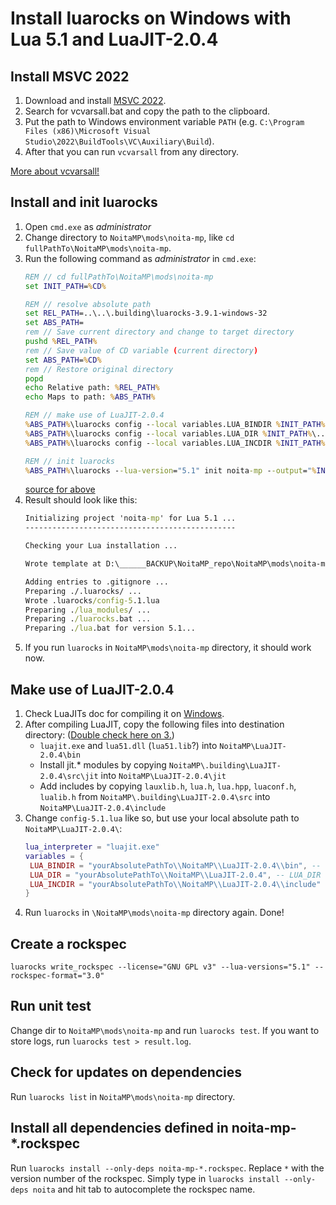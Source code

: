 # Install luarocks on Windows with Lua 5.1 and LuaJIT-2.0.4

## Install MSVC 2022
1. Download and install [MSVC 2022](https://visualstudio.microsoft.com/de/downloads/#build-tools-for-visual-studio-2022).
2. Search for vcvarsall.bat and copy the path to the clipboard.
3. Put the path to Windows environment variable `PATH` (e.g. `C:\Program Files (x86)\Microsoft Visual Studio\2022\BuildTools\VC\Auxiliary\Build`).
4. After that you can run `vcvarsall` from any directory.

[More about vcvarsall!](https://learn.microsoft.com/en-us/cpp/build/building-on-the-command-line?view=msvc-170#developer_command_file_locations)

## Install and init luarocks

1. Open `cmd.exe` as *administrator*
2. Change directory to `NoitaMP\mods\noita-mp`, like `cd fullPathTo\NoitaMP\mods\noita-mp`.
3. Run the following command as *administrator* in `cmd.exe`:
   ```cmd
   REM // cd fullPathTo\NoitaMP\mods\noita-mp
   set INIT_PATH=%CD%
   
   REM // resolve absolute path
   set REL_PATH=..\..\.building\luarocks-3.9.1-windows-32
   set ABS_PATH=
   rem // Save current directory and change to target directory
   pushd %REL_PATH%
   rem // Save value of CD variable (current directory)
   set ABS_PATH=%CD%
   rem // Restore original directory
   popd   
   echo Relative path: %REL_PATH%
   echo Maps to path: %ABS_PATH%
   
   REM // make use of LuaJIT-2.0.4  
   %ABS_PATH%\luarocks config --local variables.LUA_BINDIR %INIT_PATH%\..\..\LuaJIT-2.0.4\bin
   %ABS_PATH%\luarocks config --local variables.LUA_DIR %INIT_PATH%\..\..\LuaJIT-2.0.4
   %ABS_PATH%\luarocks config --local variables.LUA_INCDIR %INIT_PATH%\..\..\LuaJIT-2.0.4\include
   
   REM // init luarocks
   %ABS_PATH%\luarocks --lua-version="5.1" init noita-mp --output="%INIT_PATH%" --homepage="https://github.com/Ismoh/NoitaMP" --lua-versions="5.1" --license="GNU GPL v3"
   ```
   [source for above](https://stackoverflow.com/questions/1645843/resolve-absolute-path-from-relative-path-and-or-file-name)
4. Result should look like this:
   ```cmd
   Initializing project 'noita-mp' for Lua 5.1 ...
   -----------------------------------------------
   
   Checking your Lua installation ...
   
   Wrote template at D:\______BACKUP\NoitaMP_repo\NoitaMP\mods\noita-mp -- you should now edit and finish it.
   
   Adding entries to .gitignore ...
   Preparing ./.luarocks/ ...
   Wrote .luarocks/config-5.1.lua
   Preparing ./lua_modules/ ...
   Preparing ./luarocks.bat ...
   Preparing ./lua.bat for version 5.1...
   ```
5. If you run `luarocks` in `NoitaMP\mods\noita-mp` directory, it should work now.

## Make use of LuaJIT-2.0.4
1. Check LuaJITs doc for compiling it on [Windows](https://luajit.org/install.html#windows).
2. After compiling LuaJIT, copy the following files into destination directory: ([Double check here on 3.](https://gist.github.com/Egor-Skriptunoff/cb952f7eaf39b7b1bf739b818ece87cd))
   - `luajit.exe` and `lua51.dll` (`lua51.lib`?) into `NoitaMP\LuaJIT-2.0.4\bin`
   - Install jit.* modules by copying `NoitaMP\.building\LuaJIT-2.0.4\src\jit` into `NoitaMP\LuaJIT-2.0.4\jit`
   - Add includes by copying `lauxlib.h`, `lua.h`, `lua.hpp`, `luaconf.h`, `lualib.h` from `NoitaMP\.building\LuaJIT-2.0.4\src` into `NoitaMP\LuaJIT-2.0.4\include`
3. Change `config-5.1.lua` like so, but use your local absolute path to `NoitaMP\LuaJIT-2.0.4\`:
   ```lua
   lua_interpreter = "luajit.exe"
   variables = {
    LUA_BINDIR = "yourAbsolutePathTo\\NoitaMP\\LuaJIT-2.0.4\\bin", -- LUA_BINDIR = "C:\\msys64\\mingw32\\bin",
    LUA_DIR = "yourAbsolutePathTo\\NoitaMP\\LuaJIT-2.0.4", -- LUA_DIR = "C:\\msys64\\mingw32",
    LUA_INCDIR = "yourAbsolutePathTo\\NoitaMP\\LuaJIT-2.0.4\\include" -- LUA_INCDIR = "C:\\msys64\\mingw32/include/lua5.1"
   }
   ```
4. Run `luarocks` in `\NoitaMP\mods\noita-mp` directory again. Done!

## Create a rockspec
`luarocks write_rockspec --license="GNU GPL v3" --lua-versions="5.1" --rockspec-format="3.0"`

## Run unit test
Change dir to `NoitaMP\mods\noita-mp` and run `luarocks test`.
If you want to store logs, run `luarocks test > result.log`.

## Check for updates on dependencies
Run `luarocks list` in `NoitaMP\mods\noita-mp` directory.

## Install all dependencies defined in noita-mp-*.rockspec
Run `luarocks install --only-deps noita-mp-*.rockspec`. Replace `*` with the version number of the rockspec.
Simply type in `luarocks install --only-deps noita` and hit tab to autocomplete the rockspec name.